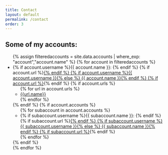 ```yaml
---
title: Contact
layout: default
permalink: /contact
order: 3
---
```


## Some of my accounts:

<ul>
{% assign filteredaccounts = site.data.accounts | where_exp: "account","account.name" %}
{% for account in filteredaccounts %}
<li>
{% if account.username %}{{ account.name }}: {% endif %}
{% if account.url %}<a href="{{account.url}}">{% endif %}
{% if account.username %}{{ account.username }}{% else %}
{{ account.name }}{% endif %}
{% if account.url %}</a>{% endif %}
{% if account.urls %}
<ul>
  {% for url in account.urls %}
  <li><a href="{{url.url}}">{{url.name}}</a></li>
  {% endfor %}
</ul>
{% endif %}
{% if account.accounts %}
<ul>
{% for subaccount in account.accounts %}
<li>
{% if subaccount.username %}{{ subaccount.name }}: {% endif %}
{% if subaccount.url %}<a href="{{subaccount.url}}">{% endif %}
{% if subaccount.username %}{{ subaccount.username }}{% else %}
{{ subaccount.name }}{% endif %}
{% if subaccount.url %}</a>{% endif %}
</li>
{% endfor %}
</ul>
{% endif %}
</li>
{% endfor %}
</ul>
